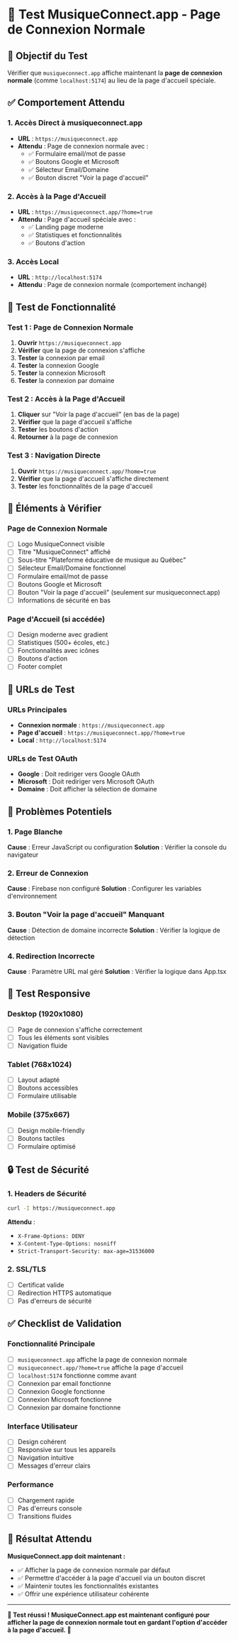 # 🧪 Test MusiqueConnect.app - Page de Connexion Normale

## 🎯 Objectif du Test

Vérifier que `musiqueconnect.app` affiche maintenant la **page de connexion normale** (comme `localhost:5174`) au lieu de la page d'accueil spéciale.

## ✅ Comportement Attendu

### 1. **Accès Direct à musiqueconnect.app**
- **URL** : `https://musiqueconnect.app`
- **Attendu** : Page de connexion normale avec :
  - ✅ Formulaire email/mot de passe
  - ✅ Boutons Google et Microsoft
  - ✅ Sélecteur Email/Domaine
  - ✅ Bouton discret "Voir la page d'accueil"

### 2. **Accès à la Page d'Accueil**
- **URL** : `https://musiqueconnect.app/?home=true`
- **Attendu** : Page d'accueil spéciale avec :
  - ✅ Landing page moderne
  - ✅ Statistiques et fonctionnalités
  - ✅ Boutons d'action

### 3. **Accès Local**
- **URL** : `http://localhost:5174`
- **Attendu** : Page de connexion normale (comportement inchangé)

## 🔧 Test de Fonctionnalité

### Test 1 : Page de Connexion Normale
1. **Ouvrir** `https://musiqueconnect.app`
2. **Vérifier** que la page de connexion s'affiche
3. **Tester** la connexion par email
4. **Tester** la connexion Google
5. **Tester** la connexion Microsoft
6. **Tester** la connexion par domaine

### Test 2 : Accès à la Page d'Accueil
1. **Cliquer** sur "Voir la page d'accueil" (en bas de la page)
2. **Vérifier** que la page d'accueil s'affiche
3. **Tester** les boutons d'action
4. **Retourner** à la page de connexion

### Test 3 : Navigation Directe
1. **Ouvrir** `https://musiqueconnect.app/?home=true`
2. **Vérifier** que la page d'accueil s'affiche directement
3. **Tester** les fonctionnalités de la page d'accueil

## 🎨 Éléments à Vérifier

### Page de Connexion Normale
- [ ] Logo MusiqueConnect visible
- [ ] Titre "MusiqueConnect" affiché
- [ ] Sous-titre "Plateforme éducative de musique au Québec"
- [ ] Sélecteur Email/Domaine fonctionnel
- [ ] Formulaire email/mot de passe
- [ ] Boutons Google et Microsoft
- [ ] Bouton "Voir la page d'accueil" (seulement sur musiqueconnect.app)
- [ ] Informations de sécurité en bas

### Page d'Accueil (si accédée)
- [ ] Design moderne avec gradient
- [ ] Statistiques (500+ écoles, etc.)
- [ ] Fonctionnalités avec icônes
- [ ] Boutons d'action
- [ ] Footer complet

## 🔗 URLs de Test

### URLs Principales
- **Connexion normale** : `https://musiqueconnect.app`
- **Page d'accueil** : `https://musiqueconnect.app/?home=true`
- **Local** : `http://localhost:5174`

### URLs de Test OAuth
- **Google** : Doit rediriger vers Google OAuth
- **Microsoft** : Doit rediriger vers Microsoft OAuth
- **Domaine** : Doit afficher la sélection de domaine

## 🐛 Problèmes Potentiels

### 1. **Page Blanche**
**Cause** : Erreur JavaScript ou configuration
**Solution** : Vérifier la console du navigateur

### 2. **Erreur de Connexion**
**Cause** : Firebase non configuré
**Solution** : Configurer les variables d'environnement

### 3. **Bouton "Voir la page d'accueil" Manquant**
**Cause** : Détection de domaine incorrecte
**Solution** : Vérifier la logique de détection

### 4. **Redirection Incorrecte**
**Cause** : Paramètre URL mal géré
**Solution** : Vérifier la logique dans App.tsx

## 📱 Test Responsive

### Desktop (1920x1080)
- [ ] Page de connexion s'affiche correctement
- [ ] Tous les éléments sont visibles
- [ ] Navigation fluide

### Tablet (768x1024)
- [ ] Layout adapté
- [ ] Boutons accessibles
- [ ] Formulaire utilisable

### Mobile (375x667)
- [ ] Design mobile-friendly
- [ ] Boutons tactiles
- [ ] Formulaire optimisé

## 🔒 Test de Sécurité

### 1. **Headers de Sécurité**
```bash
curl -I https://musiqueconnect.app
```
**Attendu** :
- `X-Frame-Options: DENY`
- `X-Content-Type-Options: nosniff`
- `Strict-Transport-Security: max-age=31536000`

### 2. **SSL/TLS**
- [ ] Certificat valide
- [ ] Redirection HTTPS automatique
- [ ] Pas d'erreurs de sécurité

## ✅ Checklist de Validation

### Fonctionnalité Principale
- [ ] `musiqueconnect.app` affiche la page de connexion normale
- [ ] `musiqueconnect.app/?home=true` affiche la page d'accueil
- [ ] `localhost:5174` fonctionne comme avant
- [ ] Connexion par email fonctionne
- [ ] Connexion Google fonctionne
- [ ] Connexion Microsoft fonctionne
- [ ] Connexion par domaine fonctionne

### Interface Utilisateur
- [ ] Design cohérent
- [ ] Responsive sur tous les appareils
- [ ] Navigation intuitive
- [ ] Messages d'erreur clairs

### Performance
- [ ] Chargement rapide
- [ ] Pas d'erreurs console
- [ ] Transitions fluides

## 🎉 Résultat Attendu

**MusiqueConnect.app doit maintenant :**
- ✅ Afficher la page de connexion normale par défaut
- ✅ Permettre d'accéder à la page d'accueil via un bouton discret
- ✅ Maintenir toutes les fonctionnalités existantes
- ✅ Offrir une expérience utilisateur cohérente

---

**🎵 Test réussi ! MusiqueConnect.app est maintenant configuré pour afficher la page de connexion normale tout en gardant l'option d'accéder à la page d'accueil. 🚀** 